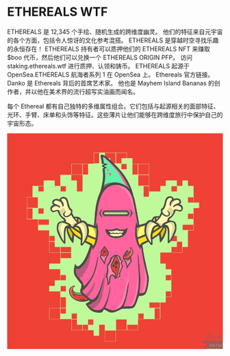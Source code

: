 # ETHEREALS WTF

ETHEREALS 是 12,345 个手绘、随机生成的跨维度幽灵。 他们的特征来自元宇宙的各个方面，包括令人惊讶的文化参考混搭。 ETHEREALS 是穿越时空寻找乐趣的永恒存在！ ETHEREALS 持有者可以质押他们的 ETHEREALS NFT 来赚取 $boo 代币，然后他们可以兑换一个 ETHEREALS ORIGIN PFP。 访问 staking.ethereals.wtf 进行质押、认领和铸币。 ETHEREALS 起源于 OpenSea.ETHEREALS 航海者系列 1 在 OpenSea 上。 Ethereals 官方链接。Danko 是 Ethereals 背后的首席艺术家。 他也是 Mayhem Island Bananas 的创作者，并以他在美术界的流行超写实油画而闻名。

每个 Ethereal 都有自己独特的多维属性组合。它们包括与起源相关的面部特征、光环、手臂、床单和头饰等特征。这些薄片让他们能够在跨维度旅行中保护自己的宇宙形态。

![NFT](微信截图_20220903164101.png)


